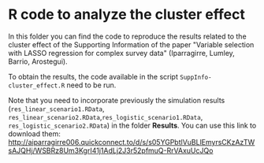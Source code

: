 # R code to analyze the cluster effect

In this folder you can find the code to reproduce the results related to the cluster effect of the Supporting Information of the paper "Variable selection with LASSO regression for complex survey data" (Iparragirre, Lumley, Barrio, Arostegui).

To obtain the results, the code available in the script `SuppInfo-cluster_effect.R` need to be run. 

Note that you need to incorporate previously the simulation results (`res_linear_scenario1.RData`, `res_linear_scenario2.RData`,`res_logistic_scenario1.RData`, `res_logistic_scenario2.RData`) in the folder **Results**. 
You can use this link to download them: http://aiparragirre006.quickconnect.to/d/s/s05YGPbtlVuBLlEmyrsCKzAzTWsAJQHj/WSBRz8Um3KgrI41j1AdLj2J3r52pfmuQ-RrVAxuUcJQo
